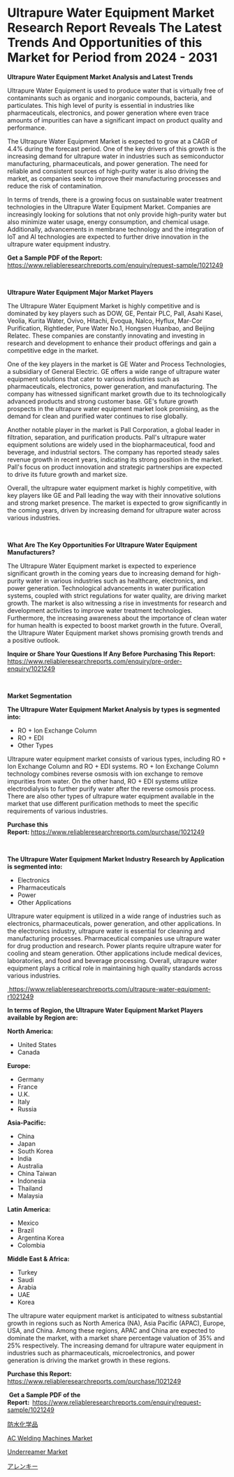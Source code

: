 <p><h1>Ultrapure Water Equipment Market Research Report Reveals The Latest Trends And Opportunities of this Market for Period from 2024 - 2031</h1></p><p><strong>Ultrapure Water Equipment Market Analysis and Latest Trends</strong></p>
<p><p>Ultrapure Water Equipment is used to produce water that is virtually free of contaminants such as organic and inorganic compounds, bacteria, and particulates. This high level of purity is essential in industries like pharmaceuticals, electronics, and power generation where even trace amounts of impurities can have a significant impact on product quality and performance.</p><p>The Ultrapure Water Equipment Market is expected to grow at a CAGR of 4.4% during the forecast period. One of the key drivers of this growth is the increasing demand for ultrapure water in industries such as semiconductor manufacturing, pharmaceuticals, and power generation. The need for reliable and consistent sources of high-purity water is also driving the market, as companies seek to improve their manufacturing processes and reduce the risk of contamination.</p><p>In terms of trends, there is a growing focus on sustainable water treatment technologies in the Ultrapure Water Equipment Market. Companies are increasingly looking for solutions that not only provide high-purity water but also minimize water usage, energy consumption, and chemical usage. Additionally, advancements in membrane technology and the integration of IoT and AI technologies are expected to further drive innovation in the ultrapure water equipment industry.</p></p>
<p><strong>Get a Sample PDF of the Report:&nbsp;</strong> <a href="https://www.reliableresearchreports.com/enquiry/request-sample/1021249">https://www.reliableresearchreports.com/enquiry/request-sample/1021249</a></p>
<p>&nbsp;</p>
<p><strong>Ultrapure Water Equipment Major Market Players</strong></p>
<p><p>The Ultrapure Water Equipment Market is highly competitive and is dominated by key players such as DOW, GE, Pentair PLC, Pall, Asahi Kasei, Veolia, Kurita Water, Ovivo, Hitachi, Evoqua, Nalco, Hyflux, Mar-Cor Purification, Rightleder, Pure Water No.1, Hongsen Huanbao, and Beijing Relatec. These companies are constantly innovating and investing in research and development to enhance their product offerings and gain a competitive edge in the market.</p><p>One of the key players in the market is GE Water and Process Technologies, a subsidiary of General Electric. GE offers a wide range of ultrapure water equipment solutions that cater to various industries such as pharmaceuticals, electronics, power generation, and manufacturing. The company has witnessed significant market growth due to its technologically advanced products and strong customer base. GE's future growth prospects in the ultrapure water equipment market look promising, as the demand for clean and purified water continues to rise globally.</p><p>Another notable player in the market is Pall Corporation, a global leader in filtration, separation, and purification products. Pall's ultrapure water equipment solutions are widely used in the biopharmaceutical, food and beverage, and industrial sectors. The company has reported steady sales revenue growth in recent years, indicating its strong position in the market. Pall's focus on product innovation and strategic partnerships are expected to drive its future growth and market size.</p><p>Overall, the ultrapure water equipment market is highly competitive, with key players like GE and Pall leading the way with their innovative solutions and strong market presence. The market is expected to grow significantly in the coming years, driven by increasing demand for ultrapure water across various industries.</p></p>
<p>&nbsp;</p>
<p><strong>What Are The Key Opportunities For Ultrapure Water Equipment Manufacturers?</strong></p>
<p><p>The Ultrapure Water Equipment market is expected to experience significant growth in the coming years due to increasing demand for high-purity water in various industries such as healthcare, electronics, and power generation. Technological advancements in water purification systems, coupled with strict regulations for water quality, are driving market growth. The market is also witnessing a rise in investments for research and development activities to improve water treatment technologies. Furthermore, the increasing awareness about the importance of clean water for human health is expected to boost market growth in the future. Overall, the Ultrapure Water Equipment market shows promising growth trends and a positive outlook.</p></p>
<p><strong>Inquire or Share Your Questions If Any Before Purchasing This Report:</strong> <a href="https://www.reliableresearchreports.com/enquiry/pre-order-enquiry/1021249">https://www.reliableresearchreports.com/enquiry/pre-order-enquiry/1021249</a></p>
<p>&nbsp;</p>
<p><strong>Market Segmentation</strong></p>
<p><strong>The Ultrapure Water Equipment Market Analysis by types is segmented into:</strong></p>
<p><ul><li>RO + Ion Exchange Column</li><li>RO + EDI</li><li>Other Types</li></ul></p>
<p><p>Ultrapure water equipment market consists of various types, including RO + Ion Exchange Column and RO + EDI systems. RO + Ion Exchange Column technology combines reverse osmosis with ion exchange to remove impurities from water. On the other hand, RO + EDI systems utilize electrodialysis to further purify water after the reverse osmosis process. There are also other types of ultrapure water equipment available in the market that use different purification methods to meet the specific requirements of various industries.</p></p>
<p><strong>Purchase this Report:&nbsp;</strong><a href="https://www.reliableresearchreports.com/purchase/1021249">https://www.reliableresearchreports.com/purchase/1021249</a></p>
<p>&nbsp;</p>
<p><strong>The Ultrapure Water Equipment Market Industry Research by Application is segmented into:</strong></p>
<p><ul><li>Electronics</li><li>Pharmaceuticals</li><li>Power</li><li>Other Applications</li></ul></p>
<p><p>Ultrapure water equipment is utilized in a wide range of industries such as electronics, pharmaceuticals, power generation, and other applications. In the electronics industry, ultrapure water is essential for cleaning and manufacturing processes. Pharmaceutical companies use ultrapure water for drug production and research. Power plants require ultrapure water for cooling and steam generation. Other applications include medical devices, laboratories, and food and beverage processing. Overall, ultrapure water equipment plays a critical role in maintaining high quality standards across various industries.</p></p>
<p><a href="https://www.reliableresearchreports.com/ultrapure-water-equipment-r1021249">&nbsp;https://www.reliableresearchreports.com/ultrapure-water-equipment-r1021249</a></p>
<p><strong>In terms of Region, the Ultrapure Water Equipment Market Players available by Region are:</strong></p>
<p>
    <p> <strong> North America: </strong>
        <ul>
            <li>United States</li>
            <li>Canada</li>
        </ul>
        </p> 
    <p> <strong> Europe: </strong>
        <ul>
            <li>Germany</li>
            <li>France</li>
            <li>U.K.</li>
            <li>Italy</li>
            <li>Russia</li>
        </ul>
        </p> 
    <p> <strong> Asia-Pacific: </strong>
        <ul>
            <li>China</li>
            <li>Japan</li>
            <li>South Korea</li>
            <li>India</li>
            <li>Australia</li>
            <li>China Taiwan</li>
            <li>Indonesia</li>
            <li>Thailand</li>
            <li>Malaysia</li>
        </ul>
        </p> 
    <p> <strong> Latin America: </strong>
        <ul>
            <li>Mexico</li>
            <li>Brazil</li>
            <li>Argentina Korea</li>
            <li>Colombia</li>
        </ul>
        </p> 
    <p> <strong> Middle East & Africa: </strong>
        <ul>
            <li>Turkey</li>
            <li>Saudi</li>
            <li>Arabia</li>
            <li>UAE</li>
            <li>Korea</li>
        </ul>
    </p>
    </p>
<p><p>The ultrapure water equipment market is anticipated to witness substantial growth in regions such as North America (NA), Asia Pacific (APAC), Europe, USA, and China. Among these regions, APAC and China are expected to dominate the market, with a market share percentage valuation of 35% and 25% respectively. The increasing demand for ultrapure water equipment in industries such as pharmaceuticals, microelectronics, and power generation is driving the market growth in these regions.</p></p>
<p><strong>Purchase this Report: </strong><a href="https://www.reliableresearchreports.com/purchase/1021249">https://www.reliableresearchreports.com/purchase/1021249</a></p>
<p>&nbsp;<strong>Get a Sample PDF of the Report:&nbsp;&nbsp;</strong><a href="https://www.reliableresearchreports.com/enquiry/request-sample/1021249">https://www.reliableresearchreports.com/enquiry/request-sample/1021249</a></p>
<p><strong></strong></p>
<p><p><a href="https://github.com/oqxogxyvqe90775/Market-Research-Report-List-1/blob/main/942349334882.md">防水化学品</a></p><p><a href="https://github.com/kufem1/Market-Research-Report-List-2/blob/main/ac-welding-machines-market.md">AC Welding Machines Market</a></p><p><a href="https://github.com/singletonthaxterkelliehr2df/Market-Research-Report-List-2/blob/main/underreamer-market.md">Underreamer Market</a></p><p><a href="https://github.com/oqxogxyvqe90775/Market-Research-Report-List-1/blob/main/625207034881.md">アレンキー</a></p></p>